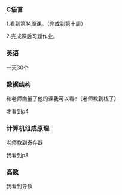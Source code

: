 



### C语言

1.看到第14周课。（完成到第十周）

2.完成课后习题作业。



### 英语

一天30个

### 数据结构

和老师商量了他的课我可以看c（老师教到栈了）

才看到p4

### 计算机组成原理

老师教到寄存器

我看到p8



### 高数

我看到导数






